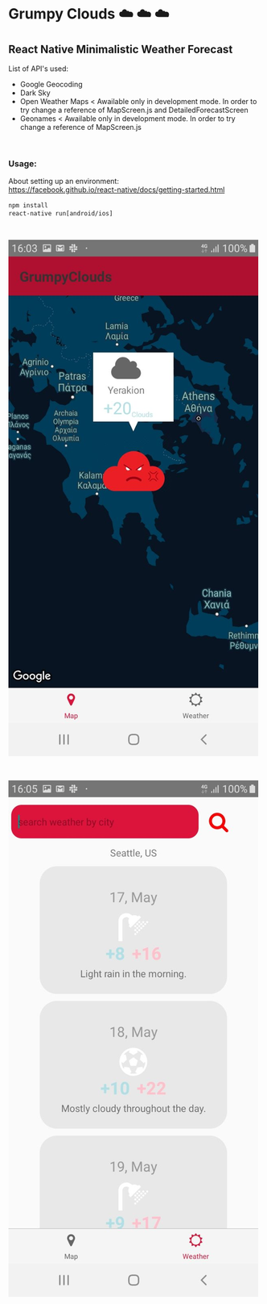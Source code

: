 # Grumpy Clouds ☁️ ☁️ ☁️
## React Native Minimalistic Weather Forecast
List of API's used:
- Google Geocoding
- Dark Sky
- Open Weather Maps
< Awailable only in development mode. In order to try change a reference of MapScreen.js and DetailedForecastScreen
- Geonames
< Awailable only in development mode. In order to try change a reference of MapScreen.js

<br>

### Usage:
About setting up an environment: <br> https://facebook.github.io/react-native/docs/getting-started.html
```
npm install
react-native run[android/ios]
```
<br>

![Alt text](./screenshots/1.jpg)

<br>

![Alt text](./screenshots/2.jpg)

